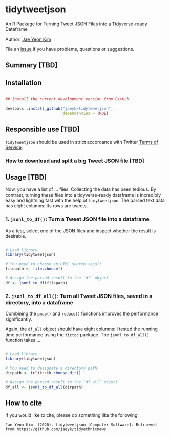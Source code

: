 # tidytweetjson

An R Package for Turning Tweet JSON Files into a Tidyverse-ready Dataframe

Author: [Jae Yeon Kim](https://jaeyk.github.io/)

File an [issue](https://github.com/jaeyk/tidytweetjson/issues) if you have problems, questions or suggestions.

## Summary [TBD]

## Installation

```r

## Install the current development version from GitHub

devtools::install_github("jaeyk/tidytweetjson",
                         dependencies = TRUE)
```

## Responsible use [TBD]
`tidytweetjson` should be used in strict accordance with Twitter [Terms of Service](https://twitter.com/en/tos).

### How to download and split a big Tweet JSON file [TBD]

## Usage [TBD]

Now, you have a list of ... files. Collecting the data has been tedious. By contrast, turning these files into a tidyverse-ready dataframe is incredibly easy and lightning fast with the help of `tidytweetjson`. The parsed text data has eight columns: Its rows are tweets.

### 1. `jsonl_to_df()`: Turn a Tweet JSON file into a dataframe

As a test, select one of the JSON files and inspect whether the result is desirable.

```r

# Load library
library(tidytweetjson)

# You need to choose an HTML search result
filepath <- file.choose()

# Assign the parsed result to the `df` object
df <- jsonl_to_df(filepath)
```

### 2. `jsonl_to_df_all()`: Turn all Tweet JSON files, saved in a directory, into a dataframe

Combining the `pmap()` and `reduce()` functions improves the performance significantly.

Again, the `df_all` object should have eight columns: I tested the running time performance using the `tictoc` package. The `jsonl_to_df_all()` function takes ...

```r

# Load library
library(tidytweetjson)

# You need to designate a directory path.
dirpath <- tcltk::tk_choose.dir()

# Assign the parsed result to the `df_all` object
df_all <- jsonl_to_df_all(dirpath)

```

## How to cite

If you would like to cite, please do something like the following:

```
Jae Yeon Kim. (2020). tidytweetjson [Computer Software]. Retrieved from https://github.com/jaeyk/tidyethnicnews
```
